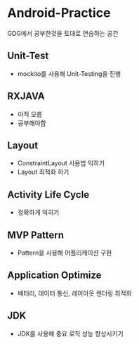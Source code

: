 # Android-Practice

GDG에서 공부한것을 토대로 연습하는 공간

## Unit-Test
* mockito를 사용해 Unit-Testing을 진행

## RXJAVA
* 아직 모름
* 공부해야함

## Layout
* ConstraintLayout 사용법 익히기
* Layout 최적화 하기

## Activity Life Cycle
* 정확하게 익히기

## MVP Pattern
* Pattern을 사용해 어플리케이션 구현

## Application Optimize
* 배터리, 데이터 통신, 레이아웃 렌더링 최적화

## JDK
* JDK를 사용해 중요 로직 성능 향상시키기
